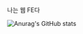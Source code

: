 나는 웹 FE다

![Anurag's GitHub stats](https://github-readme-stats.vercel.app/api?username=jhlee0409&show_icons=true&theme=radical)
